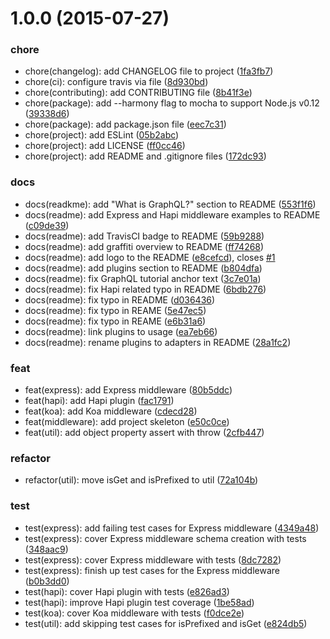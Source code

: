 <a name="1.0.0"></a>
# 1.0.0 (2015-07-27)


### chore

* chore(changelog): add CHANGELOG file to project
 ([1fa3fb7](https://github.com/RisingStack/graffiti/commit/1fa3fb7))
* chore(ci): configure travis via file
 ([8d930bd](https://github.com/RisingStack/graffiti/commit/8d930bd))
* chore(contributing): add CONTRIBUTING file
 ([8b41f3e](https://github.com/RisingStack/graffiti/commit/8b41f3e))
* chore(package): add --harmony flag to mocha to support Node.js v0.12
 ([39338d6](https://github.com/RisingStack/graffiti/commit/39338d6))
* chore(package): add package.json file
 ([eec7c31](https://github.com/RisingStack/graffiti/commit/eec7c31))
* chore(project): add ESLint
 ([05b2abc](https://github.com/RisingStack/graffiti/commit/05b2abc))
* chore(project): add LICENSE
 ([ff0cc46](https://github.com/RisingStack/graffiti/commit/ff0cc46))
* chore(project): add README and .gitignore files
 ([172dc93](https://github.com/RisingStack/graffiti/commit/172dc93))

### docs

* docs(readkme): add "What is GraphQL?" section to README
 ([553f1f6](https://github.com/RisingStack/graffiti/commit/553f1f6))
* docs(readme): add Express and Hapi middleware examples to README
 ([c09de39](https://github.com/RisingStack/graffiti/commit/c09de39))
* docs(readme): add TravisCI badge to README
 ([59b9288](https://github.com/RisingStack/graffiti/commit/59b9288))
* docs(readme): add graffiti overview to README
 ([ff74268](https://github.com/RisingStack/graffiti/commit/ff74268))
* docs(readme): add logo to the README
 ([e8cefcd](https://github.com/RisingStack/graffiti/commit/e8cefcd)), closes [#1](https://github.com/RisingStack/graffiti/issues/1)
* docs(readme): add plugins section to README
 ([b804dfa](https://github.com/RisingStack/graffiti/commit/b804dfa))
* docs(readme): fix GraphQL tutorial anchor text
 ([3c7e01a](https://github.com/RisingStack/graffiti/commit/3c7e01a))
* docs(readme): fix Hapi related typo in README
 ([6bdb276](https://github.com/RisingStack/graffiti/commit/6bdb276))
* docs(readme): fix typo in README
 ([d036436](https://github.com/RisingStack/graffiti/commit/d036436))
* docs(readme): fix typo in REAME
 ([5e47ec5](https://github.com/RisingStack/graffiti/commit/5e47ec5))
* docs(readme): fix typo in REAME
 ([e6b31a6](https://github.com/RisingStack/graffiti/commit/e6b31a6))
* docs(readme): link plugins to usage
 ([ea7eb66](https://github.com/RisingStack/graffiti/commit/ea7eb66))
* docs(readme): rename plugins to adapters in README
 ([28a1fc2](https://github.com/RisingStack/graffiti/commit/28a1fc2))

### feat

* feat(express): add Express middleware
 ([80b5ddc](https://github.com/RisingStack/graffiti/commit/80b5ddc))
* feat(hapi): add Hapi plugin
 ([fac1791](https://github.com/RisingStack/graffiti/commit/fac1791))
* feat(koa): add Koa middleware
 ([cdecd28](https://github.com/RisingStack/graffiti/commit/cdecd28))
* feat(middleware): add project skeleton
 ([e50c0ce](https://github.com/RisingStack/graffiti/commit/e50c0ce))
* feat(util): add object property assert with throw
 ([2cfb447](https://github.com/RisingStack/graffiti/commit/2cfb447))

### refactor

* refactor(util): move isGet and isPrefixed to util
 ([72a104b](https://github.com/RisingStack/graffiti/commit/72a104b))

### test

* test(express): add failing test cases for Express middleware
 ([4349a48](https://github.com/RisingStack/graffiti/commit/4349a48))
* test(express): cover Express middleware schema creation with tests
 ([348aac9](https://github.com/RisingStack/graffiti/commit/348aac9))
* test(express): cover Express middleware with tests
 ([8dc7282](https://github.com/RisingStack/graffiti/commit/8dc7282))
* test(express): finish up test cases for the Express middleware
 ([b0b3dd0](https://github.com/RisingStack/graffiti/commit/b0b3dd0))
* test(hapi): cover Hapi plugin with tests
 ([e826ad3](https://github.com/RisingStack/graffiti/commit/e826ad3))
* test(hapi): improve Hapi plugin test coverage
 ([1be58ad](https://github.com/RisingStack/graffiti/commit/1be58ad))
* test(koa): cover Koa middleware with tests
 ([f0dce2e](https://github.com/RisingStack/graffiti/commit/f0dce2e))
* test(util): add skipping test cases for isPrefixed and isGet
 ([e824db5](https://github.com/RisingStack/graffiti/commit/e824db5))



